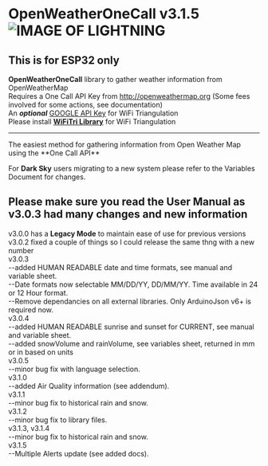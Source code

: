 # OpenWeatherOneCall v3.1.5   ![IMAGE OF LIGHTNING](https://github.com/JHershey69/OpenWeatherOneCall/blob/master/images/lightning.jpg)
## This is for ESP32 only 

**OpenWeatherOneCall** library to gather weather information from OpenWeatherMap
<br>Requires a One Call API Key from http://openweathermap.org (Some fees involved for some actions, see documentation)<br>
An _**optional**_ [GOOGLE API Key](https://developers.google.com/maps/documentation/javascript/get-api-key) for WiFi Triangulation<br> 
Please install [**WiFiTri Library**](http://www.github.com/jhershey69/WiFiTri) for WiFi Triangulation
<hr>
The easiest method for gathering information from Open Weather Map using the **One Call API**

For **Dark Sky** users migrating to a new system please refer to the Variables Document for changes.

## Please make sure you read the User Manual as v3.0.3 had many changes and new information
v3.0.0 has a **Legacy Mode** to maintain ease of use for previous versions
<br>v3.0.2 fixed a couple of things so I could release the same thng with a new number
<br>v3.0.3 
<br>--added HUMAN READABLE date and time formats, see manual and variable sheet.
<br>--Date formats now selectable MM/DD/YY, DD/MM/YY. Time available in 24 or 12 Hour format.
<br>--Remove dependancies on all external libraries. Only ArduinoJson v6+ is required now.
<br>v3.0.4 
<br>--added HUMAN READABLE sunrise and sunset for CURRENT, see manual and variable sheet.
<br>--added snowVolume and rainVolume, see variables sheet, returned in mm or in based on units
<br>v3.0.5 
<br>--minor bug fix with language selection.
<br>v3.1.0 
<br>--added Air Quality information (see addendum).
<br>v3.1.1 
<br>--minor bug fix to historical rain and snow.
<br>v3.1.2 
<br>--minor bug fix to library files.
<br>v3.1.3, v3.1.4 
<br>--minor bug fix to historical rain and snow.
<br>v3.1.5 
<br>--Multiple Alerts update (see added docs).
